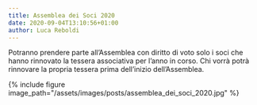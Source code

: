 ```yaml
---
title: Assemblea dei Soci 2020
date: 2020-09-04T13:10:56+01:00
author: Luca Reboldi
---
```

Potranno prendere parte all&#8217;Assemblea con diritto di voto solo i soci che hanno rinnovato la tessera associativa
per l&#8217;anno in corso. Chi vorrà potrà rinnovare la propria tessera prima dell&#8217;inizio dell&#8217;Assemblea.

{% include figure image_path="/assets/images/posts/assemblea_dei_soci_2020.jpg" %}
